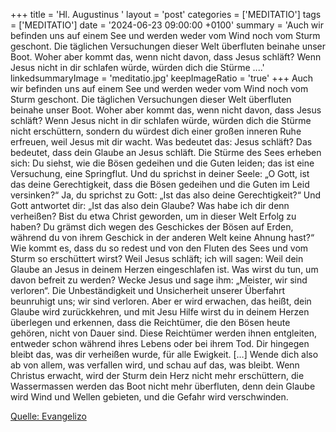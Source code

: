 +++
title = 'Hl. Augustinus  '
layout = 'post'
categories = ['MEDITATIO']
tags = ['MEDITATIO']
date = '2024-06-23 09:00:00 +0100'
summary = 'Auch wir befinden uns auf einem See und werden weder vom Wind noch vom Sturm geschont. Die täglichen Versuchungen dieser Welt überfluten beinahe unser Boot. Woher aber kommt das, wenn nicht davon, dass Jesus schläft? Wenn Jesus nicht in dir schlafen würde, würden dich die Stürme ....'
linkedsummaryImage = 'meditatio.jpg'
keepImageRatio = 'true'
+++
Auch wir befinden uns auf einem See und werden weder vom Wind noch vom Sturm geschont. Die täglichen Versuchungen dieser Welt überfluten beinahe unser Boot. Woher aber kommt das, wenn nicht davon, dass Jesus schläft? Wenn Jesus nicht in dir schlafen würde, würden dich die Stürme nicht erschüttern, sondern du würdest dich einer großen inneren Ruhe erfreuen, weil Jesus mit dir wacht.<!--more-->
Was bedeutet das: Jesus schläft? Das bedeutet, dass dein Glaube an Jesus schläft. Die Stürme des Sees erheben sich: Du siehst, wie die Bösen gedeihen und die Guten leiden; das ist eine Versuchung, eine Springflut. Und du sprichst in deiner Seele: „O Gott, ist das deine Gerechtigkeit, dass die Bösen gedeihen und die Guten im Leid versinken?“ Ja, du sprichst zu Gott: „Ist das also deine Gerechtigkeit?“ Und Gott antwortet dir: „Ist das also dein Glaube? Was habe ich dir denn verheißen? Bist du etwa Christ geworden, um in dieser Welt Erfolg zu haben? Du grämst dich wegen des Geschickes der Bösen auf Erden, während du von ihrem Geschick in der anderen Welt keine Ahnung hast?“
Wie kommt es, dass du so redest und von den Fluten des Sees und vom Sturm so erschüttert wirst? Weil Jesus schläft; ich will sagen: Weil dein Glaube an Jesus in deinem Herzen eingeschlafen ist. Was wirst du tun, um davon befreit zu werden? Wecke Jesus und sage ihm: „Meister, wir sind verloren“. Die Unbeständigkeit und Unsicherheit unserer Überfahrt beunruhigt uns; wir sind verloren. Aber er wird erwachen, das heißt, dein Glaube wird zurückkehren, und mit Jesu Hilfe wirst du in deinem Herzen überlegen und erkennen, dass die Reichtümer, die den Bösen heute gehören, nicht von Dauer sind. Diese Reichtümer werden ihnen entgleiten, entweder schon während ihres Lebens oder bei ihrem Tod. Dir hingegen bleibt das, was dir verheißen wurde, für alle Ewigkeit. […] Wende dich also ab von allem, was verfallen wird, und schau auf das, was bleibt. Wenn Christus erwacht, wird der Sturm dein Herz nicht mehr erschüttern, die Wassermassen werden das Boot nicht mehr überfluten, denn dein Glaube wird Wind und Wellen gebieten, und die Gefahr wird verschwinden.


[Quelle: Evangelizo](https://evangeliumtagfuertag.org/DE/gospel)
